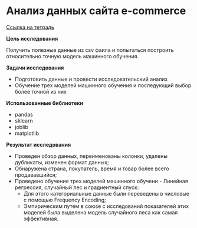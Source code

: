 # Анализ данных сайта e-commerce

[Ссылка на тетрадь](https://github.com/aksyutenko/data_analyst_portfolio/blob/main/AB_test/AB_test.ipynb)

**Цель исследования**

Получить полезные данные из csv фаила и попытаться построить относительно точную модель машинного обучения. 

**Задачи исследования**

- Подготовить данные и провести исследовательский анализ
- Обучение трех моделей машинного обучения и последующий выбор более точной из них

**Использованные библиотеки**
- pandas
- sklearn
- joblib
- matplotlib

**Результат исследования**

- Проведен обзор данных, переименованы колонки, удалены дубликаты, изменен формат данных;
- Обнаружена страна, покупатель, время и товар более всего продававшийся;
- Проведено обучение трех моделей машинного обучени - Линейная регрессия, случайный лес и градиентный спуск:
  - Для этого категориальные данные были переведены в числовые с помощью Frequency Encoding;
  - Эмпирическим путем в союзе с исследований показателей этих моделей была выделена модель случайного леса как самая эффективная.
